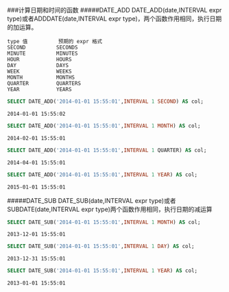 ###计算日期和时间的函数
#####DATE_ADD
DATE_ADD(date,INTERVAL expr type)或者ADDDATE(date,INTERVAL expr type)，两个函数作用相同，执行日期的加运算。
```text
type 值			预期的 expr 格式
SECOND			SECONDS
MINUTE			MINUTES
HOUR			HOURS
DAY				DAYS
WEEK			WEEKS
MONTH			MONTHS
QUARTER			QUARTERS
YEAR			YEARS
```
```sql
SELECT DATE_ADD('2014-01-01 15:55:01',INTERVAL 1 SECOND) AS col;
```
```text
2014-01-01 15:55:02
```
```sql
SELECT DATE_ADD('2014-01-01 15:55:01',INTERVAL 1 MONTH) AS col;
```
```text
2014-02-01 15:55:01
```
```sql
SELECT DATE_ADD('2014-01-01 15:55:01',INTERVAL 1 QUARTER) AS col;
```
```text
2014-04-01 15:55:01
```
```sql
SELECT DATE_ADD('2014-01-01 15:55:01',INTERVAL 1 YEAR) AS col;
```
```text
2015-01-01 15:55:01
```
#####DATE_SUB
DATE_SUB(date,INTERVAL expr type)或者 SUBDATE(date,INTERVAL expr type)两个函数作用相同，执行日期的减运算
```sql
SELECT DATE_SUB('2014-01-01 15:55:01',INTERVAL 1 MONTH) AS col;
```
```text
2013-12-01 15:55:01
```
```sql
SELECT DATE_SUB('2014-01-01 15:55:01',INTERVAL 1 DAY) AS col;
```
```text
2013-12-31 15:55:01
```
```sql
SELECT DATE_SUB('2014-01-01 15:55:01',INTERVAL 1 YEAR) AS col;
```
```text
2013-01-01 15:55:01
```
